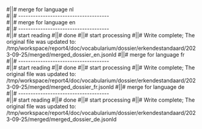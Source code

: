 #||# merge for language nl   
#||# -------------------------------------  
#||# merge for language en   
#||# -------------------------------------  
#||# start reading
#||# done
#||# start processing
#||# Write complete; The original file was updated to: /tmp/workspace/report4/doc/vocabularium/dossier/erkendestandaard/2023-09-25/merged/merged_dossier_en.jsonld
#||# merge for language fr   
#||# -------------------------------------  
#||# start reading
#||# done
#||# start processing
#||# Write complete; The original file was updated to: /tmp/workspace/report4/doc/vocabularium/dossier/erkendestandaard/2023-09-25/merged/merged_dossier_fr.jsonld
#||# merge for language de   
#||# -------------------------------------  
#||# start reading
#||# done
#||# start processing
#||# Write complete; The original file was updated to: /tmp/workspace/report4/doc/vocabularium/dossier/erkendestandaard/2023-09-25/merged/merged_dossier_de.jsonld
